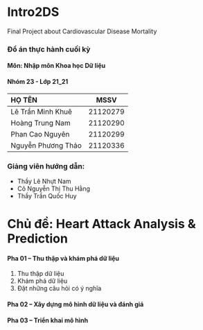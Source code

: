 # Intro2DS
Final Project about Cardiovascular Disease Mortality

### Đồ án thực hành cuối kỳ 
#### Môn: Nhập môn Khoa học Dữ liệu
#### Nhóm 23 - Lớp 21_21
| HỌ TÊN                | MSSV      |
|:------------------    |:--------: |
| Lê Trần Minh Khuê     | 21120279  |
| Hoàng Trung Nam       | 21120290  |
| Phan Cao Nguyên       | 21120299  |
| Nguyễn Phương    Thảo | 21120336  |
### Giảng viên hướng dẫn:
- Thầy Lê Nhựt Nam
- Cô Nguyễn Thị Thu Hằng
- Thầy Trần Quốc Huy
# Chủ đề: Heart Attack Analysis & Prediction
#### Pha 01 – Thu thập và khám phá dữ liệu
1. Thu thập dữ liệu
2. Khám phá dữ liệu
3. Đặt những câu hỏi có ý nghĩa
#### Pha 02 – Xây dựng mô hình dữ liệu và đánh giá
#### Pha 03 – Triển khai mô hình
